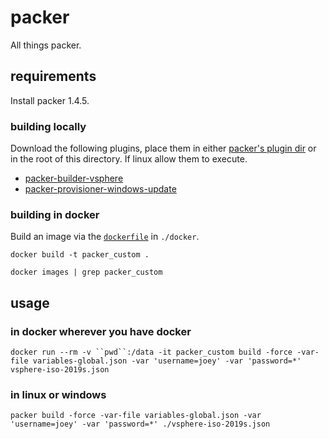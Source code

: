 # packer

All things packer.

## requirements

Install packer 1.4.5.

### building locally

Download the following plugins, place them in either [packer's plugin dir](https://www.packer.io/docs/extending/plugins.html#installing-plugins) or in the root of this directory. If linux allow them to execute.

- [packer-builder-vsphere](https://github.com/jetbrains-infra/packer-builder-vsphere)
- [packer-provisioner-windows-update](https://github.com/rgl/packer-provisioner-windows-update)

### building in docker

Build an image via the [`dockerfile`](https://github.com/joeypiccola/homelab/blob/master/packer/docker/dockerfile) in `./docker`.

`docker build -t packer_custom .`

`docker images | grep packer_custom`

## usage

### in docker wherever you have docker

`docker run --rm -v ``pwd``:/data -it packer_custom build -force -var-file variables-global.json -var 'username=joey' -var 'password=*' vsphere-iso-2019s.json`

### in linux or windows

`packer build -force -var-file variables-global.json -var 'username=joey' -var 'password=*' ./vsphere-iso-2019s.json`
